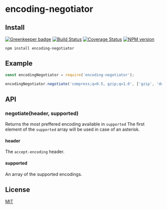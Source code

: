 # encoding-negotiator
## Install

[![Greenkeeper badge](https://badges.greenkeeper.io/SerayaEryn/encoding-negotiator.svg)](https://greenkeeper.io/)
[![Build Status](https://travis-ci.org/SerayaEryn/encoding-negotiator.svg?branch=master)](https://travis-ci.org/SerayaEryn/encoding-negotiator)
[![Coverage Status](https://coveralls.io/repos/github/SerayaEryn/encoding-negotiator/badge.svg?branch=master)](https://coveralls.io/github/SerayaEryn/encoding-negotiator?branch=master)
[![NPM version](https://img.shields.io/npm/v/encoding-negotiator.svg?style=flat)](https://www.npmjs.com/package/encoding-negotiator)
```
npm install encoding-negotiator
```
## Example
```js
const encodingNegotiator = require('encoding-negotiator');

encodingNegotiator.negotiate('compress;q=0.5, gzip;q=1.0', ['gzip', 'deflate']); //returns gzip
```
## API
### negotiate(header, supported)
Returns the most preffered encoding available in `supported` The first element of the `supported` array will be used in case of an asterisk.
#### header
The `accept-encoding` header.
#### supported
An array of the supported encodings.
## License

[MIT](./LICENSE)